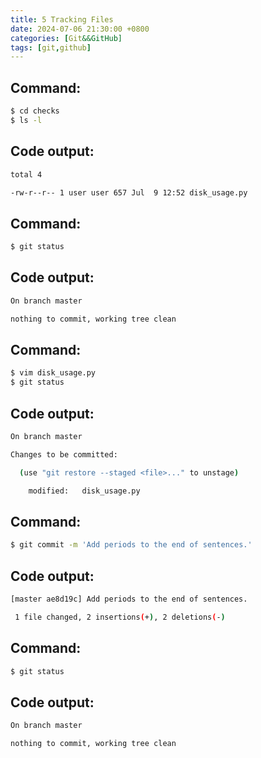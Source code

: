 ```yaml
---
title: 5 Tracking Files  
date: 2024-07-06 21:30:00 +0800  
categories: [Git&&GitHub]  
tags: [git,github]  
---
```

## Command:
```bash
$ cd checks
$ ls -l
```
## Code output:
```bash
total 4

-rw-r--r-- 1 user user 657 Jul  9 12:52 disk_usage.py
```
## Command:
```bash
$ git status
```
## Code output:
```bash
On branch master

nothing to commit, working tree clean
```
## Command:
```bash
$ vim disk_usage.py
$ git status
```
## Code output:
```bash
On branch master

Changes to be committed:

  (use "git restore --staged <file>..." to unstage)

	modified:   disk_usage.py
```
## Command:
```bash
$ git commit -m 'Add periods to the end of sentences.'
```
## Code output:
```bash
[master ae8d19c] Add periods to the end of sentences.

 1 file changed, 2 insertions(+), 2 deletions(-)
```
## Command:
```bash
$ git status
```
## Code output:
```bash
On branch master

nothing to commit, working tree clean
```
